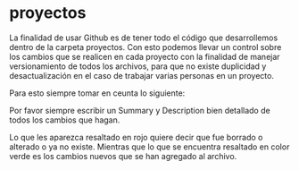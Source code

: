 proyectos
=========

La finalidad de usar Github es de tener todo el código que desarrollemos dentro de la carpeta proyectos. Con esto podemos 
llevar un control sobre los cambios que se realicen en cada proyecto con la finalidad de manejar versionamiento de todos
los archivos, para que no existe duplicidad y desactualización en el caso de trabajar varias personas en un proyecto.

Para esto siempre tomar en ceunta lo siguiente:

Por favor siempre escribir un Summary y Description bien detallado de todos los cambios que hagan.

Lo que les aparezca resaltado en rojo quiere decir que fue borrado o alterado o ya no existe. Mientras que lo que se 
encuentra resaltado en color verde es los cambios nuevos que se han agregado al archivo.

